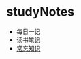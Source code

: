 # studyNotes
* 每日一记
* 读书笔记
* [常忘知识](https://github.com/huangshanhe/newStudyNotes/blob/master/usuallyNotes/usuallyNotes.md"常忘知识")
